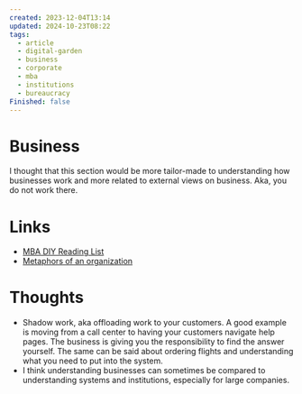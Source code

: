 ```yaml
---
created: 2023-12-04T13:14
updated: 2024-10-23T08:22
tags:
  - article
  - digital-garden
  - business
  - corporate
  - mba
  - institutions
  - bureaucracy
Finished: false
---
```

# Business

I thought that this section would be more tailor-made to understanding how businesses work and more related to external views on business. Aka, you do not work there.  

# Links
- [MBA DIY Reading List](https://chrisstoneman.medium.com/diy-mba-my-reading-list-f7699bd7d0c6)
- [Metaphors of an organization](https://www.ribbonfarm.com/2010/07/13/the-eight-metaphors-of-organization/)

# Thoughts 
- Shadow work, aka offloading work to your customers. A good example is moving from a call center to having your customers navigate help pages. The business is giving you the responsibility to find the answer yourself. The same can be said about ordering flights and understanding what you need to put into the system. 
- I think understanding businesses can sometimes be compared to understanding systems and institutions, especially for large companies. 


